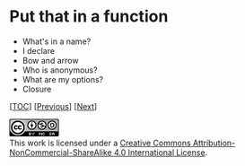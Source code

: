 # Put that in a function

-   What's in a name?
-   I declare
-   Bow and arrow
-   Who is anonymous?
-   What are my options?
-   Closure

[[TOC](README.md "Table of Contents")]
[[Previous](decide.md "Decision, decision")]
[[Next](organize.md "Organize your data")]

![CC BY-NC-SA 4.0](image/cc.png "CC BY-NC-SA 4.0") \
This work is licensed under a [Creative Commons Attribution-NonCommercial-ShareAlike 4.0 International License](https://creativecommons.org/licenses/by-nc-sa/4.0/legalcode).
